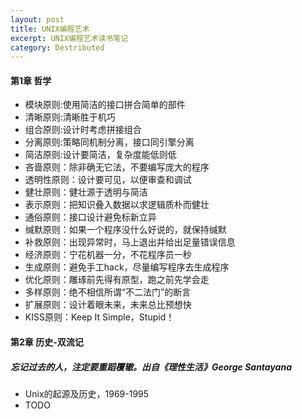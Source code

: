 ```yaml
---
layout: post
title: UNIX编程艺术
excerpt: UNIX编程艺术读书笔记
category: Destributed
---
```


#### 第1章 哲学
- 模块原则:使用简洁的接口拼合简单的部件
- 清晰原则:清晰胜于机巧
- 组合原则:设计时考虑拼接组合
- 分离原则:策略同机制分离，接口同引擎分离
- 简洁原则:设计要简洁，复杂度能低则低
- 吝啬原则：除非确无它法，不要编写庞大的程序
- 透明性原则：设计要可见，以便审查和调试
- 健壮原则：健壮源于透明与简洁
- 表示原则：把知识叠入数据以求逻辑质朴而健壮
- 通俗原则：接口设计避免标新立异
- 缄默原则：如果一个程序没什么好说的，就保持缄默
- 补救原则：出现异常时，马上退出并给出足量错误信息
- 经济原则：宁花机器一分，不花程序员一秒
- 生成原则：避免手工hack，尽量编写程序去生成程序
- 优化原则：雕琢前先得有原型，跑之前先学会走
- 多样原则：绝不相信所谓“不二法门”的断言
- 扩展原则：设计着眼未来，未来总比预想快
- KISS原则：Keep It Simple，Stupid！

#### 第2章 历史-双流记
##### 忘记过去的人，注定要重蹈覆辙。出自《理性生活》George Santayana
- Unix的起源及历史，1969-1995
- TODO

